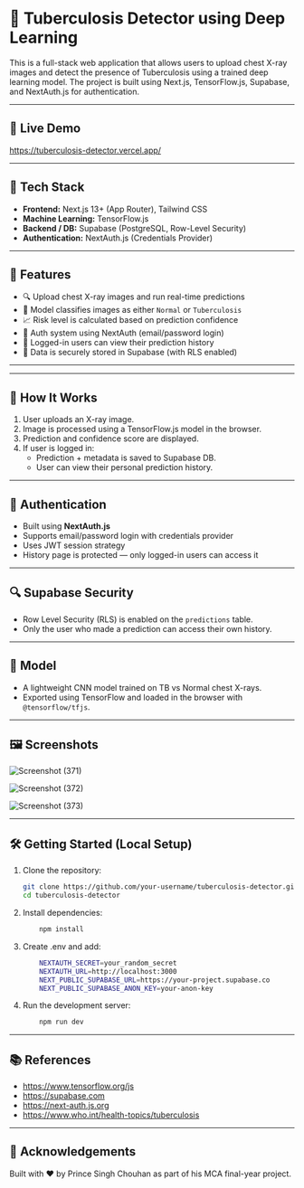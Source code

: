 # 🧠 Tuberculosis Detector using Deep Learning

This is a full-stack web application that allows users to upload chest X-ray images and detect the presence of Tuberculosis using a trained deep learning model. The project is built using Next.js, TensorFlow.js, Supabase, and NextAuth.js for authentication.

---

## 🚀 Live Demo

https://tuberculosis-detector.vercel.app/

---

## 🧰 Tech Stack

- **Frontend:** Next.js 13+ (App Router), Tailwind CSS
- **Machine Learning:** TensorFlow.js
- **Backend / DB:** Supabase (PostgreSQL, Row-Level Security)
- **Authentication:** NextAuth.js (Credentials Provider)

---

## 📸 Features

- 🔍 Upload chest X-ray images and run real-time predictions
- 🤖 Model classifies images as either `Normal` or `Tuberculosis`
- 📈 Risk level is calculated based on prediction confidence
- 🔐 Auth system using NextAuth (email/password login)
- 📂 Logged-in users can view their prediction history
- 💾 Data is securely stored in Supabase (with RLS enabled)

---


---

## 📄 How It Works

1. User uploads an X-ray image.
2. Image is processed using a TensorFlow.js model in the browser.
3. Prediction and confidence score are displayed.
4. If user is logged in:
   - Prediction + metadata is saved to Supabase DB.
   - User can view their personal prediction history.

---

## 🔐 Authentication

- Built using **NextAuth.js**
- Supports email/password login with credentials provider
- Uses JWT session strategy
- History page is protected — only logged-in users can access it

---

## 🔍 Supabase Security

- Row Level Security (RLS) is enabled on the `predictions` table.
- Only the user who made a prediction can access their own history.

---

## 🧠 Model

- A lightweight CNN model trained on TB vs Normal chest X-rays.
- Exported using TensorFlow and loaded in the browser with `@tensorflow/tfjs`.

---

## 🖼️ Screenshots

![Screenshot (371)](https://github.com/user-attachments/assets/26a82e32-4802-402b-bfaa-55b82bb0a356)

![Screenshot (372)](https://github.com/user-attachments/assets/79f38ff7-297a-4344-ab99-ed6e1b556a0c)

![Screenshot (373)](https://github.com/user-attachments/assets/b8e4535e-cddc-432e-b159-a4ca025f41e5)

---

## 🛠️ Getting Started (Local Setup)

1. Clone the repository:
   ```bash
   git clone https://github.com/your-username/tuberculosis-detector.git
   cd tuberculosis-detector
   
2. Install dependencies:
    ```bash
        npm install

3. Create .env and add:
    ```bash
        NEXTAUTH_SECRET=your_random_secret
        NEXTAUTH_URL=http://localhost:3000
        NEXT_PUBLIC_SUPABASE_URL=https://your-project.supabase.co
        NEXT_PUBLIC_SUPABASE_ANON_KEY=your-anon-key

4. Run the development server:
    ```bash
        npm run dev

---

## 📚 References

- https://www.tensorflow.org/js
- https://supabase.com
- https://next-auth.js.org
- https://www.who.int/health-topics/tuberculosis

---

## 🙌 Acknowledgements

Built with ❤️ by Prince Singh Chouhan as part of his MCA final-year project.
